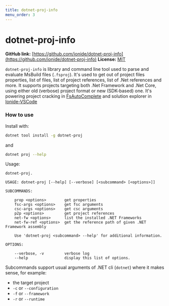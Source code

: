 ```yaml
---
title: dotnet-proj-info
menu_order: 3
---
```


# dotnet-proj-info

**GitHub link:** [https://github.com/ionide/dotnet-proj-info](https://github.com/ionide/dotnet-proj-info)
**License:** [MIT](https://github.com/ionide/dotnet-proj-info/blob/master/LICENSE)

`dotnet-proj-info` is library and command line tool used to parse and evaluate MsBuild files (`.fsproj`). It's used to get out of project files properties, list of files, list of project references, list of .Net references and more. It supports projects targeting both .Net Framework and .Net Core, using either old (verbose) project format or new (SDK-based) one. It's powering project cracking in [FsAutoComplete](/Tools/fsac.html) and solution explorer in [Ionide-VSCode](/Editors/Code/overview.html)

### How to use

Install with:

```bash
dotnet tool install -g dotnet-proj
```

and

```bash
dotnet proj --help
```

Usage:

```
dotnet-proj.

USAGE: dotnet-proj [--help] [--verbose] [<subcommand> [<options>]]

SUBCOMMANDS:

    prop <options>        get properties
    fsc-args <options>    get fsc arguments
    csc-args <options>    get csc arguments
    p2p <options>         get project references
    net-fw <options>      list the installed .NET Frameworks
    net-fw-ref <options>  get the reference path of given .NET Framework assembly

    Use 'dotnet-proj <subcommand> --help' for additional information.

OPTIONS:

    --verbose, -v         verbose log
    --help                display this list of options.
```

Subcommands support usual arguments of .NET cli (`dotnet`) where it makes sense, for example:

- the target project
- `-c` or `--configuration`
- `-f` or `--framework`
- `-r` or `--runtime`
